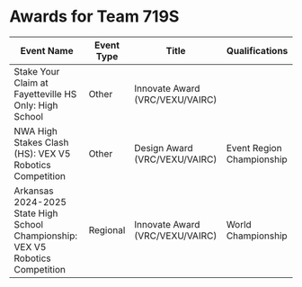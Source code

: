 # Awards for Team 719S

| Event Name | Event Type | Title | Qualifications |
|------------|------------|-------|----------------|
| Stake Your Claim at Fayetteville HS Only: High School | Other | Innovate Award (VRC/VEXU/VAIRC) |  |
| NWA High Stakes Clash (HS): VEX V5 Robotics Competition | Other | Design Award (VRC/VEXU/VAIRC) | Event Region Championship |
| Arkansas 2024-2025 State High School Championship: VEX V5 Robotics Competition | Regional | Innovate Award (VRC/VEXU/VAIRC) | World Championship |

